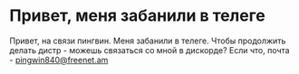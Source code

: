 # Привет, меня забанили в телеге
Привет, на связи пингвин. Меня забанили в телеге. Чтобы продолжить делать дистр - можешь связаться со мной в дискорде? Если что, почта - pingwin840@freenet.am
